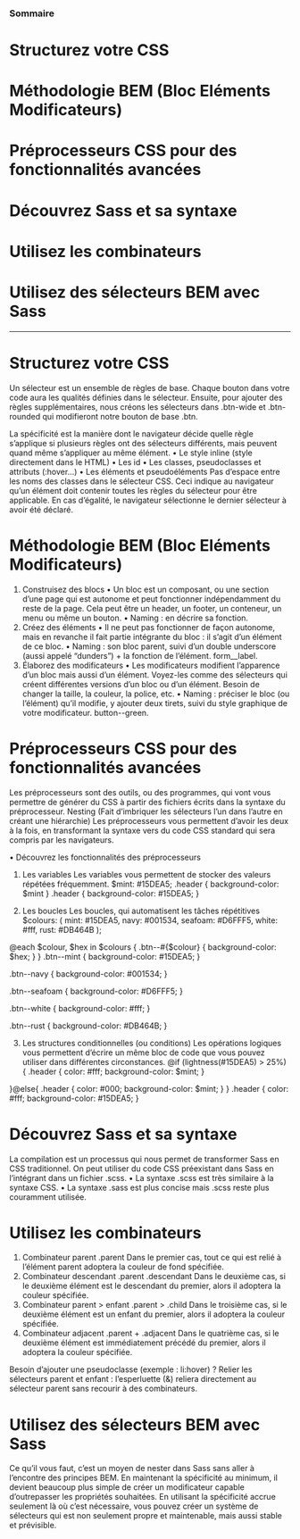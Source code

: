 ### Sommaire

# Structurez votre CSS

# Méthodologie BEM (Bloc Eléments Modificateurs)

# Préprocesseurs CSS pour des fonctionnalités avancées

# Découvrez Sass et sa syntaxe

# Utilisez les combinateurs

# Utilisez des sélecteurs BEM avec Sass

---

# Structurez votre CSS

Un sélecteur est un ensemble de règles de base. Chaque bouton dans votre code aura les qualités définies dans le sélecteur.
Ensuite, pour ajouter des règles supplémentaires, nous créons les sélecteurs dans .btn-wide et .btn-rounded qui modifieront notre bouton de base .btn.

La spécificité est la manière dont le navigateur décide quelle règle s’applique si plusieurs règles ont des sélecteurs différents, mais peuvent quand même s’appliquer au même élément.
• Le style inline (style directement dans le HTML)
• Les id
• Les classes, pseudoclasses et attributs (:hover…)
• Les éléments et pseudoéléments
Pas d’espace entre les noms des classes dans le sélecteur CSS. Ceci indique au navigateur qu’un élément doit contenir toutes les règles du sélecteur pour être applicable. En cas d’égalité, le navigateur sélectionne le dernier sélecteur à avoir été déclaré.

# Méthodologie BEM (Bloc Eléments Modificateurs)

1. Construisez des blocs
   • Un bloc est un composant, ou une section d’une page qui est autonome et peut fonctionner indépendamment du reste de la page. Cela peut être un header, un footer, un conteneur, un menu ou même un bouton.
   • Naming : en décrire sa fonction.
2. Créez des éléments
   • Il ne peut pas fonctionner de façon autonome, mais en revanche il fait partie intégrante du bloc : il s’agit d’un élément de ce bloc.
   • Naming : son bloc parent, suivi d’un double underscore (aussi appelé “dunders”) + la fonction de l’élément. form\_\_label.
3. Élaborez des modificateurs
   • Les modificateurs modifient l’apparence d’un bloc mais aussi d’un élément. Voyez-les comme des sélecteurs qui créent différentes versions d’un bloc ou d’un élément. Besoin de changer la taille, la couleur, la police, etc.
   • Naming : préciser le bloc (ou l’élément) qu’il modifie, y ajouter deux tirets, suivi du style graphique de votre modificateur. button--green.

# Préprocesseurs CSS pour des fonctionnalités avancées

Les préprocesseurs sont des outils, ou des programmes, qui vont vous permettre de générer du CSS à partir des fichiers écrits dans la syntaxe du préprocesseur.
Nesting (Fait d’imbriquer les sélecteurs l’un dans l’autre en créant une hiérarchie)
Les préprocesseurs vous permettent d’avoir les deux à la fois, en transformant la syntaxe vers du code CSS standard qui sera compris par les navigateurs.

• Découvrez les fonctionnalités des préprocesseurs

1. Les variables
   Les variables vous permettent de stocker des valeurs répétées fréquemment.
   $mint: #15DEA5;
   .header {
   background-color: $mint
   }
   .header {
   background-color: #15DEA5;
   }

2. Les boucles
   Les boucles, qui automatisent les tâches répétitives
   $colours: (
   mint: #15DEA5,
   navy: #001534,
   seafoam: #D6FFF5,
   white: #fff,
   rust: #DB464B
   );

@each $colour, $hex in $colours {
  .btn--#{$colour} {
background-color: $hex;
}
}
.btn--mint {
background-color: #15DEA5;
}

.btn--navy {
background-color: #001534;
}

.btn--seafoam {
background-color: #D6FFF5;
}

.btn--white {
background-color: #fff;
}

.btn--rust {
background-color: #DB464B;
}

3. Les structures conditionnelles (ou conditions)
   Les opérations logiques vous permettent d’écrire un même bloc de code que vous pouvez utiliser dans différentes circonstances.
   @if (lightness(#15DEA5) > 25%) {
   .header {
   color: #fff;
   background-color: $mint;
   }

}@else{
.header {
color: #000;
background-color: $mint;
}
}
.header {
color: #fff;
background-color: #15DEA5;
}

# Découvrez Sass et sa syntaxe

La compilation est un processus qui nous permet de transformer Sass en CSS traditionnel.
On peut utiliser du code CSS préexistant dans Sass en l’intégrant dans un fichier .scss.
• La syntaxe .scss est très similaire à la syntaxe CSS.
• La syntaxe .sass est plus concise mais .scss reste plus couramment utilisée.

# Utilisez les combinateurs

1. Combinateur parent .parent
   Dans le premier cas, tout ce qui est relié à l’élément parent adoptera la couleur de fond spécifiée.
2. Combinateur descendant .parent .descendant
   Dans le deuxième cas, si le deuxième élément est le descendant du premier, alors il adoptera la couleur spécifiée.
3. Combinateur parent > enfant .parent > .child
   Dans le troisième cas, si le deuxième élément est un enfant du premier, alors il adoptera la couleur spécifiée.
4. Combinateur adjacent .parent + .adjacent
   Dans le quatrième cas, si le deuxième élément est immédiatement précédé du premier, alors il adoptera la couleur spécifiée.

Besoin d’ajouter une pseudoclasse (exemple : li:hover) ?
Relier les sélecteurs parent et enfant : l’esperluette (&) reliera directement au sélecteur parent sans recourir à des combinateurs.

# Utilisez des sélecteurs BEM avec Sass

Ce qu’il vous faut, c’est un moyen de nester dans Sass sans aller à l’encontre des principes BEM.
En maintenant la spécificité au minimum, il devient beaucoup plus simple de créer un modificateur capable d’outrepasser les propriétés souhaitées.
En utilisant la spécificité accrue seulement là où c’est nécessaire, vous pouvez créer un système de sélecteurs qui est non seulement propre et maintenable, mais aussi stable et prévisible.
